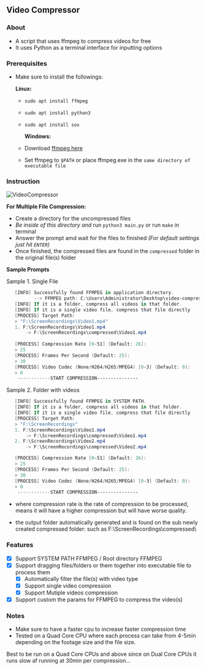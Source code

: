 ## Video Compressor

### About

- A script that uses ffmpeg to compress videos for free
- It uses Python as a terminal interface for inputting options

### Prerequisites

- Make sure to install the followings:

    **Linux:**
  - `sudo apt install ffmpeg`
  - `sudo apt install python3`
  - `sudo apt install sox`
    <br>

    **Windows:**
  - Download [ffmpeg here](https://www.ffmpeg.org/)
  - Set ffmpeg to `$PATH` or place ffmpeg.exe in the `same directory of executable file`

### Instruction

![VideoCompressor](https://github.com/YuniqueUnic/video-compressor/assets/127641096/c1593aa0-8a39-45e4-a69f-872454af852d)

**For Multiple File Compression:**

- Create a directory for the uncompressed files
- _Be inside of this directory and_ run `python3 main.py` or run `make` in terminal
- Answer the prompt amd wait for the files to finished _(For default settings just hit `ENTER`)_
- Once finished, the compressed files are found in the `compressed` folder in the original file(s) folder

**Sample Prompts**

Sample 1. Single File

```powershell
   [INFO] Successfully found FFMPEG in application directory.
          --> FFMPEG path: C:\Users\Administrator\Desktop\video-compressor\ffmpeg.exe
   [INFO] If it is a folder, compress all videos in that folder.
   [INFO] If it is a single video file, compress that file directly
   [PROCESS] Target Path:
   > "F:\ScreenRecordings\Video1.mp4"
   1. F:\ScreenRecordings\Video1.mp4
       -> F:\ScreenRecordings\compressed\Video1.mp4
   
   [PROCESS] Compression Rate [0-51] (Default: 26):
   > 25
   [PROCESS] Frames Per Second (Default: 25):
   > 30
   [PROCESS] Video Codec (None/H264/H265/MPEG4) [0-3] (Default: 0):
   > 0
    ------------START COMPRESSION---------------
```

Sample 2. Folder with videos

```powershell
   [INFO] Successfully found FFMPEG in SYSTEM PATH.
   [INFO] If it is a folder, compress all videos in that folder.
   [INFO] If it is a single video file, compress that file directly
   [PROCESS] Target Path:
   > "F:\ScreenRecordings"
   1. F:\ScreenRecordings\Video1.mp4
       -> F:\ScreenRecordings\compressed\Video1.mp4
   2. F:\ScreenRecordings\Video2.mp4
       -> F:\ScreenRecordings\compressed\Video2.mp4

   [PROCESS] Compression Rate [0-51] (Default: 26):
   > 25
   [PROCESS] Frames Per Second (Default: 25):
   > 30
   [PROCESS] Video Codec (None/H264/H265/MPEG4) [0-3] (Default: 0):
   > 0
    ------------START COMPRESSION---------------
```

- where compression rate is the rate of compression to be processed,
  means it will have a higher compression but will have worse quality.

- the output folder automatically generated and is found on
  the sub newly created compressed folder: such as F:\ScreenRecordings\compressed\

### Features

- [x] Support SYSTEM PATH FFMPEG / Root directory FFMPEG
- [x] Support dragging files/folders or them together into executable file to process them
  - [x] Automatically filter the file(s) with video type
  - [x] Support single video compression
  - [x] Support Mutiple videos compression
- [x] Support custom the params for FFMPEG to compress the video(s)

### Notes

- Make sure to have a faster cpu to increase faster compression time
- Tested on a Quad Core CPU where each process can take from 4-5min depending on the footage size and the file size.

 Best to be run on a Quad Core CPUs and above since on Dual Core CPUs it runs slow af running at 30min per compression...
